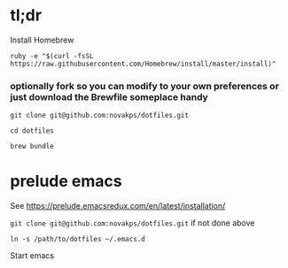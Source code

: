 # tl;dr

Install Homebrew

`ruby -e "$(curl -fsSL https://raw.githubusercontent.com/Homebrew/install/master/install)"`

### optionally fork so you can modify to your own preferences or just download the Brewfile someplace handy 

`git clone git@github.com:novakps/dotfiles.git`

`cd dotfiles`

`brew bundle`

# prelude emacs

See https://prelude.emacsredux.com/en/latest/installation/

`git clone git@github.com:novakps/dotfiles.git` if not done above

`ln -s /path/to/dotfiles ~/.emacs.d`

Start emacs
